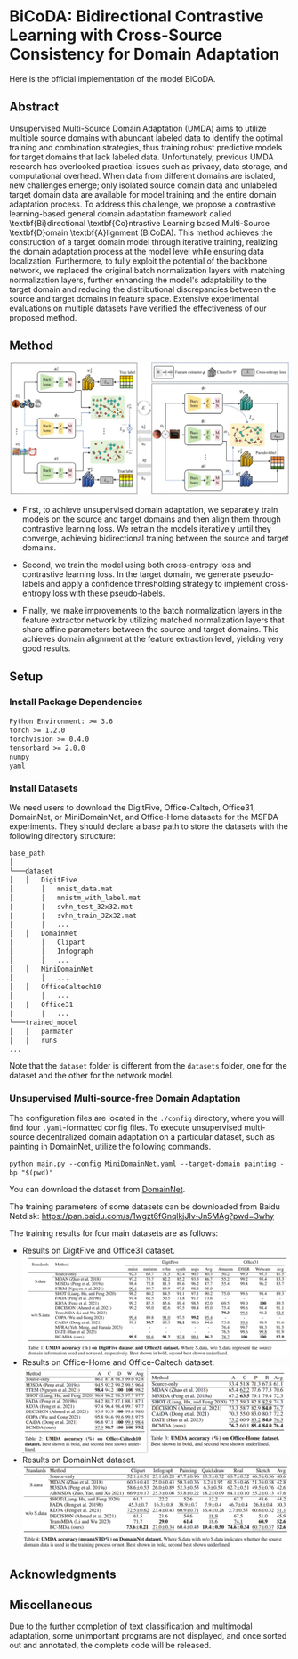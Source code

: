 # BiCoDA: Bidirectional Contrastive Learning with Cross-Source Consistency for Domain Adaptation 
Here is the official implementation of the model BiCoDA.

## Abstract
Unsupervised Multi-Source Domain Adaptation (UMDA) aims to utilize multiple source domains with abundant labeled data to identify the optimal training and combination strategies, thus training robust predictive models for target domains that lack labeled data. Unfortunately, previous UMDA research has overlooked practical issues such as privacy, data storage, and computational overhead. When data from different domains are isolated, new challenges emerge; only isolated source domain data and unlabeled target domain data are available for model training and the entire domain adaptation process. To address this challenge, we propose a contrastive learning-based general domain adaptation framework called \textbf{Bi}directional \textbf{Co}ntrastive Learning based Multi-Source \textbf{D}omain \textbf{A}lignment (BiCoDA). This method achieves the construction of a target domain model through iterative training, realizing the domain adaptation process at the model level while ensuring data localization. Furthermore, to fully exploit the potential of the backbone network, we replaced the original batch normalization layers with matching normalization layers, further enhancing the model's adaptability to the target domain and reducing the distributional discrepancies between the source and target domains in feature space. Extensive experimental evaluations on multiple datasets have verified the effectiveness of our proposed method.
## Method
![F1](https://github.com/sss999527/ropo-for-BC_MDA/blob/main/images/F1.jpg)

* First, to achieve unsupervised domain adaptation, we separately train models on the source and target domains and then align them through contrastive learning loss. We retrain the models iteratively until they converge, achieving bidirectional training between the source and target domains.

* Second, we train the model using both cross-entropy loss and contrastive learning loss. In the target domain, we generate pseudo-labels and apply a confidence thresholding strategy to implement cross-entropy loss with these pseudo-labels.

* Finally, we make improvements to the batch normalization layers in the feature extractor network by utilizing matched normalization layers that share affine parameters between the source and target domains. This achieves domain alignment at the feature extraction level, yielding very good results.

## Setup
### Install Package Dependencies

```
Python Environment: >= 3.6
torch >= 1.2.0
torchvision >= 0.4.0
tensorbard >= 2.0.0
numpy
yaml
```

### Install Datasets
We need users to download the DigitFive, Office-Caltech, Office31, DomainNet, or MiniDomainNet, and Office-Home datasets for the MSFDA experiments. They should declare a base path to store the datasets with the following directory structure:

```
base_path
│       
└───dataset
│   │   DigitFive
│       │   mnist_data.mat
│       │   mnistm_with_label.mat
|       |   svhn_test_32x32.mat
|       |   svhn_train_32x32.mat  
│       │   ...
│   │   DomainNet
│       │   Clipart
│       │   Infograph
│       │   ...
│   │   MiniDomainNet
│       │   ...
│   │   OfficeCaltech10
│       │   ...
|   |   Office31
|       |   ...
└───trained_model
│   │	parmater
│   │	runs
...
```
Note that the `dataset` folder is different from the `datasets` folder, one for the dataset and the other for the network model.

### Unsupervised Multi-source-free Domain Adaptation
The configuration files are located in the `./config` directory, where you will find four `.yaml`-formatted config files. To execute unsupervised multi-source decentralized domain adaptation on a particular dataset, such as painting in DomainNet, utilize the following commands.

```
python main.py --config MiniDomainNet.yaml --target-domain painting -bp "$(pwd)"
```
You can download the dataset from [DomainNet](https://ai.bu.edu/M3SDA/).

The training parameters of some datasets can be downloaded from Baidu Netdisk:
https://pan.baidu.com/s/1wgzt6fGnqlkjJIv-Jn5MAg?pwd=3why


The training results for four main datasets are as follows:
  * Results on DigitFive and Office31 dataset.
![T1](https://github.com/sss999527/ropo-for-BC_MDA/blob/main/images/T1.png)
  * Results on Office-Home and Office-Caltech dataset.
![T2,3](https://github.com/sss999527/ropo-for-BC_MDA/blob/main/images/F2_3.png)
  * Results on DomainNet dataset.
![T4](https://github.com/sss999527/ropo-for-BC_MDA/blob/main/images/T4.png)

## Acknowledgments

## Miscellaneous
Due to the further completion of text classification and multimodal adaptation, some unimportant programs are not displayed, and once sorted out and annotated, the complete code will be released.

